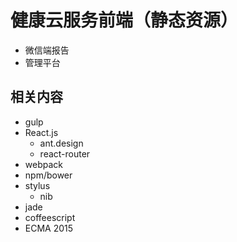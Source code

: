 健康云服务前端（静态资源）
===========

- 微信端报告
- 管理平台

## 相关内容
- gulp
- React.js
    + ant.design
    + react-router
- webpack
- npm/bower
- stylus
    + nib
- jade
- coffeescript
- ECMA 2015

